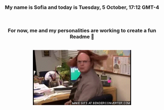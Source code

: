 


<div align="center">
<h3 >My name is Sofia and today is Tuesday, 5 October, 17:12 GMT-4</h3><br>
<h3 >For now, me and my personalities are working to create a fun Readme 👋
</h3><br>
<img src='img/dwight.gif' alt='working...'/>
</div>
